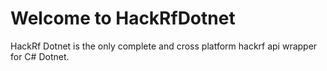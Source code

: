 # Welcome to HackRfDotnet
HackRf Dotnet is the only complete and cross platform hackrf api wrapper for C# Dotnet.
